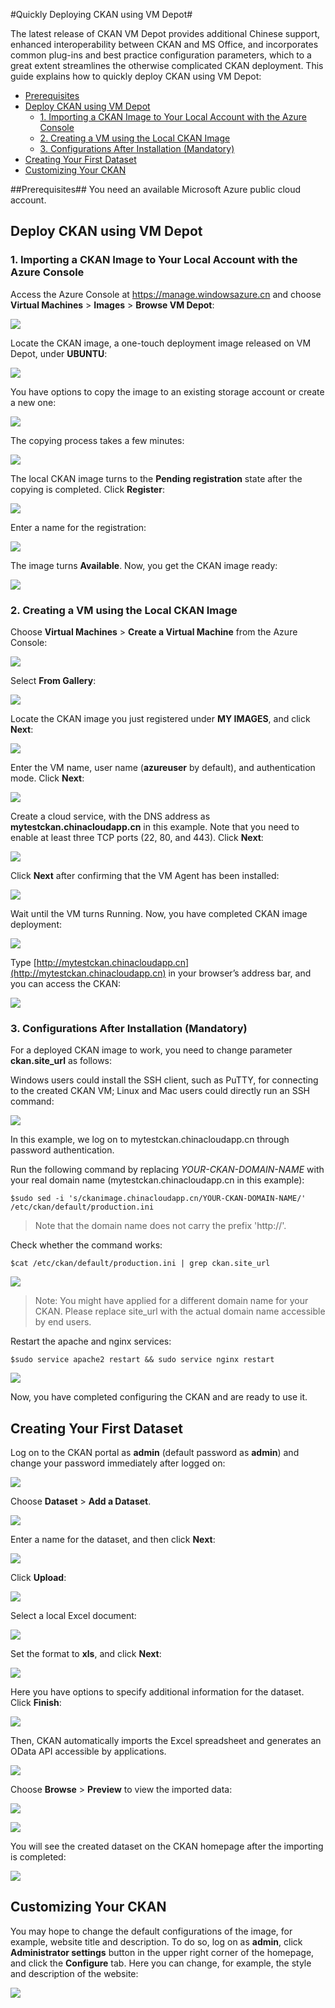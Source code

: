 #Quickly Deploying CKAN using VM Depot#

The latest release of CKAN VM Depot provides additional Chinese support, enhanced interoperability between CKAN and MS Office, and incorporates common plug-ins and best practice configuration parameters, which to a great extent streamlines the otherwise complicated CKAN deployment. This guide explains how to quickly deploy CKAN using VM Depot:

- [Prerequisites](#id_1)
- [Deploy CKAN using VM Depot](#id_2)
	- [1. Importing a CKAN Image to Your Local Account with the Azure Console](#id_2_1)
	- [2. Creating a VM using the Local CKAN Image](#id_2_2)
	- [3. Configurations After Installation (Mandatory)](#id_2_3)
- [Creating Your First Dataset](#id_3)
- [Customizing Your CKAN](#id_4)



##<a name='id_1'></a>Prerequisites##
You need an available Microsoft Azure public cloud account.

## <a name='id_2'></a>Deploy CKAN using VM Depot ##
### <a name='id_2_1'></a>1. Importing a CKAN Image to Your Local Account with the Azure Console ###

Access the Azure Console at https://manage.windowsazure.cn and choose **Virtual Machines** > **Images** > **Browse VM Depot**:

![](https://raw.githubusercontent.com/msopentechcn/docs/master/images/1.PNG)

Locate the CKAN image, a one-touch deployment image released on VM Depot, under **UBUNTU**:

![](https://raw.githubusercontent.com/msopentechcn/docs/master/images/2.PNG)

You have options to copy the image to an existing storage account or create a new one:

![](https://raw.githubusercontent.com/msopentechcn/docs/master/images/3.PNG)

The copying process takes a few minutes:

![](https://raw.githubusercontent.com/msopentechcn/docs/master/images/4.PNG)

The local CKAN image turns to the **Pending registration** state after the copying is completed. Click **Register**:

![](https://raw.githubusercontent.com/msopentechcn/docs/master/images/6.PNG)

Enter a name for the registration:

![](https://raw.githubusercontent.com/msopentechcn/docs/master/images/7.PNG)

The image turns **Available**. Now, you get the CKAN image ready:

![](https://raw.githubusercontent.com/msopentechcn/docs/master/images/8.PNG)

### <a name='id_2_2'></a>2. Creating a VM using the Local CKAN Image ###
Choose **Virtual Machines** > **Create a Virtual Machine** from the Azure Console:

![](https://raw.githubusercontent.com/msopentechcn/docs/master/images/9.PNG)

Select **From Gallery**:

![](https://raw.githubusercontent.com/msopentechcn/docs/master/images/10.PNG)

Locate the CKAN image you just registered under **MY IMAGES**, and click 
**Next**:

![](https://raw.githubusercontent.com/msopentechcn/docs/master/images/11.PNG)

Enter the VM name, user name (**azureuser** by default), and authentication mode. Click **Next**:

![](https://raw.githubusercontent.com/msopentechcn/docs/master/images/12.PNG)

Create a cloud service, with the DNS address as **mytestckan.chinacloudapp.cn** in this example. 
Note that you need to enable at least three TCP ports (22, 80, and 443). Click **Next**:

![](https://raw.githubusercontent.com/msopentechcn/docs/master/images/13.PNG)

Click **Next** after confirming that the VM Agent has been installed:

![](https://raw.githubusercontent.com/msopentechcn/docs/master/images/14.PNG)

Wait until the VM turns Running. Now, you have completed CKAN image deployment:

![](https://raw.githubusercontent.com/msopentechcn/docs/master/images/15.PNG)

Type [http://mytestckan.chinacloudapp.cn](http://mytestckan.chinacloudapp.cn) in your browser’s address bar, and you can access the CKAN:

![](https://raw.githubusercontent.com/msopentechcn/docs/master/images/16.PNG)

### <a name='id_2_3'></a>3. Configurations After Installation (Mandatory) ###
For a deployed CKAN image to work, you need to change parameter **ckan.site_url** as follows:

Windows users could install the SSH client, such as PuTTY, for connecting to the created CKAN VM; Linux and Mac users could directly run an SSH command:

![](https://raw.githubusercontent.com/msopentechcn/docs/master/images/18.PNG)

In this example, we log on to mytestckan.chinacloudapp.cn through password authentication.

Run the following command by replacing *YOUR-CKAN-DOMAIN-NAME* with your real domain name (mytestckan.chinacloudapp.cn in this example):

`$sudo sed -i 's/ckanimage.chinacloudapp.cn/YOUR-CKAN-DOMAIN-NAME/' /etc/ckan/default/production.ini`

> Note that the domain name does not carry the prefix 'http://'.

Check whether the command works:

`$cat /etc/ckan/default/production.ini | grep ckan.site_url`


![](https://raw.githubusercontent.com/msopentechcn/docs/master/images/19.PNG)

> Note: You might have applied for a different domain name for your CKAN. Please replace site_url with the actual domain name accessible by end users.

Restart the apache and nginx services:

`$sudo service apache2 restart && sudo service nginx restart`


![](https://raw.githubusercontent.com/msopentechcn/docs/master/images/20.PNG)

Now, you have completed configuring the CKAN and are ready to use it.


## <a name='id_3'></a>Creating Your First Dataset ##
Log on to the CKAN portal as **admin** (default password as **admin**) and change your password immediately after logged on:

![](https://raw.githubusercontent.com/msopentechcn/docs/master/images/16.PNG)

Choose **Dataset** > **Add a Dataset**.

![](https://raw.githubusercontent.com/msopentechcn/docs/master/images/17.PNG)

Enter a name for the dataset, and then click **Next**:

![](https://raw.githubusercontent.com/msopentechcn/docs/master/images/21.PNG)

Click **Upload**:

![](https://raw.githubusercontent.com/msopentechcn/docs/master/images/22.PNG)

Select a local Excel document:

![](https://raw.githubusercontent.com/msopentechcn/docs/master/images/23.PNG)

Set the format to **xls**, and click **Next**:

![](https://raw.githubusercontent.com/msopentechcn/docs/master/images/24.PNG)

Here you have options to specify additional information for the dataset. Click **Finish**:

![](https://raw.githubusercontent.com/msopentechcn/docs/master/images/25.PNG)

Then, CKAN automatically imports the Excel spreadsheet and generates an OData API accessible by applications.

![](https://raw.githubusercontent.com/msopentechcn/docs/master/images/26.PNG)

Choose **Browse** > **Preview** to view the imported data:

![](https://raw.githubusercontent.com/msopentechcn/docs/master/images/27.PNG)

![](https://raw.githubusercontent.com/msopentechcn/docs/master/images/28.PNG)

You will see the created dataset on the CKAN homepage after the importing is completed:

![](https://raw.githubusercontent.com/msopentechcn/docs/master/images/29.PNG)


## <a name='id_4'></a>Customizing Your CKAN ###
You may hope to change the default configurations of the image, for example, website title and description. 
To do so, log on as **admin**, click **Administrator settings** button in the upper right corner of the homepage, 
and click the **Configure** tab. Here you can change, for example, the style and description of the website:

![](https://raw.githubusercontent.com/msopentechcn/docs/master/images/30.PNG)